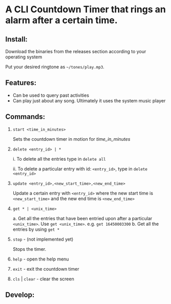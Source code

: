 # A CLI Countdown Timer that rings an alarm after a certain time.

## Install:

Download the binaries from the releases section according to your operating system

Put your desired ringtone as `~/tones/play.mp3`.

## Features:

- Can be used to query past activities
- Can play just about any song. Ultimately it uses the system music player

## Commands:

1. `start <time_in_minutes>`

   Sets the countdown timer in motion for _time_in_minutes_

2. `delete <entry_id> | *`

   i. To delete all the entries type in `delete all`

   ii. To delete a particular entry with id: `<entry_id>`, type in `delete <entry_id>`

3. `update <entry_id>,<new_start_time>,<new_end_time>`

   Update a certain entry with `<entry_id>` where the new start time is `<new_start_time>` and the new end time is `<new_end_time>`

4. `get * | <unix_time>`

   a. Get all the entries that have been entried upon after a particular `<unix_time>`. Use `get <unix_time>`. e.g. `get 16450003300`
   b. Get all the entries by using `get *`

5. `stop` - (not implemented yet)

   Stops the timer.

6. `help` - open the help menu

7. `exit` - exit the countdown timer

8. `cls` | `clear` - clear the screen


## Develop: